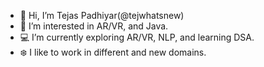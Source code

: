 - 👋 Hi, I’m Tejas Padhiyar(@tejwhatsnew)
- 👀 I’m interested in AR/VR, and Java.
- 💻 I’m currently exploring AR/VR, NLP, and learning DSA.
- ❄️ I like to work in different and new domains.

<!---
tejwhatsnew/tejwhatsnew is a ✨ special ✨ repository because its `README.md` (this file) appears on your GitHub profile.
You can click the Preview link to take a look at your changes.
--->
